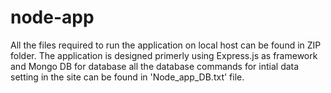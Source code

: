 # node-app
All the files required to run the application on local host can be found in ZIP folder.
The application is designed primerly using Express.js as framework and Mongo DB for database
all the database commands for intial data setting in the site can be found in 'Node_app_DB.txt' file.
